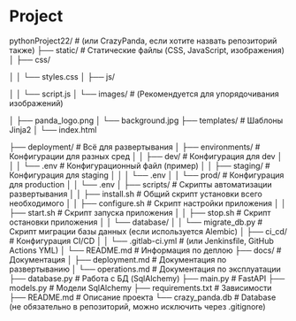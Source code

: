 # Project
pythonProject22/  # (или CrazyPanda, если хотите назвать репозиторий также)
├── static/                 # Статические файлы (CSS, JavaScript, изображения)
│   ├── css/

│   │   └── styles.css
│   ├── js/

│   │   └── script.js
│   └── images/             # (Рекомендуется для упорядочивания изображений)

│       ├── panda_logo.png
│       └── background.jpg
├── templates/              # Шаблоны Jinja2
│   └── index.html

├── deployment/           # Всё для развертывания
│   ├── environments/          # Конфигурации для разных сред
│   │   ├── dev/             # Конфигурация для dev
│   │   │   └── .env          # Конфигурационный файл (пример)
│   │   ├── staging/         # Конфигурация для staging
│   │   │   └── .env
│   │   └── prod/            # Конфигурация для production
│   │       └── .env
│   ├── scripts/             # Скрипты автоматизации развертывания
│   │   ├── install.sh       # Общий скрипт установки всего необходимого
│   │   ├── configure.sh     # Скрипт настройки приложения
│   │   ├── start.sh         # Скрипт запуска приложения
│   │   ├── stop.sh          # Скрипт остановки приложения
│   │   └── database/
│   │       └── migrate_db.py  # Скрипт миграции базы данных (если используется Alembic)
│   ├── ci_cd/              # Конфигурация CI/CD
│   │   └── .gitlab-ci.yml   # (или Jenkinsfile, GitHub Actions YML)
│   └── README.md            # Информация по деплою
├── docs/                   # Документация
│   ├── deployment.md      # Документация по развертыванию
│   └── operations.md      # Документация по эксплуатации
├── database.py           # Работа с БД (SqlAlchemy)
├── main.py               # FastAPI
├── models.py             # Модели SqlAlchemy
├── requirements.txt      # Зависимости
├── README.md             # Описание проекта
└── crazy_panda.db        # Database (не обязательно в репозиторий, можно исключить через .gitignore)

